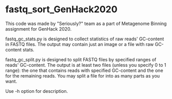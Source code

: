 # fastq_sort_GenHack2020

This code was made by "Seriously?" team as a part of Metagenome Binning assignment for GenHack 2020.

fastq_gc_stats.py is designed to collect statistics of raw reads' GC-content in FASTQ files. The output may contain just an image or a file with raw GC-content stats.

fastq_gc_split.py is designed to split FASTQ files by specified ranges of reads' GC-content. The output is at least two files (unless you specify 0 to 1 range): the one that contains reads with specified GC-content and the one for the remaining reads. You may split a file for into as many parts as you want.

Use -h option for description.
